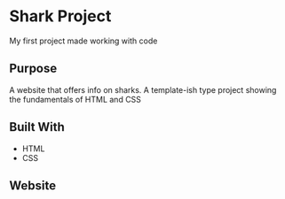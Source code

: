# Shark Project
My first project made working with code

## Purpose
A website that offers info on sharks. A template-ish type project showing the fundamentals of HTML and CSS

## Built With
* HTML
* CSS

## Website
